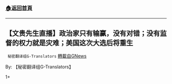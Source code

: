 ###  [:house:返回首頁](https://github.com/ourhimalayas/txt)
---

## 【文贵先生直播】政治家只有输赢，没有对错；没有监督的权力就是灾难；美国这次大选后将重生
` 秘密翻译组G-Translators` [轉載自GNews](https://gnews.org/zh-hans/541906/)

By: 【秘密翻译组G-Translators】

1+
